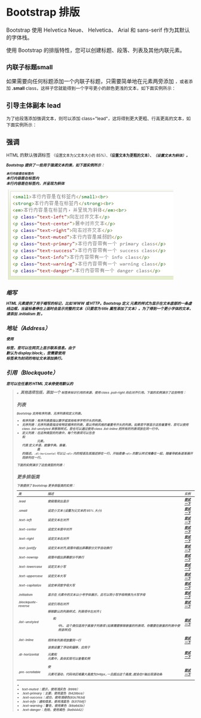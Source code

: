 # Bootstrap 排版

Bootstrap 使用 Helvetica Neue、 Helvetica、 Arial 和 sans-serif 作为其默认的字体栈。

使用 Bootstrap 的排版特性，您可以创建标题、段落、列表及其他内联元素。





### 内联子标题small

如果需要向任何标题添加一个内联子标题，只需要简单地在元素两旁添加 <small>，或者添加 **.small** class，这样子您就能得到一个字号更小的颜色更浅的文本，如下面实例所示：





## 引导主体副本  lead

为了给段落添加强调文本，则可以添加 class="lead"，这将得到更大更粗、行高更高的文本，如下面实例所示：



## 强调

HTML 的默认强调标签 <small>（设置文本为父文本大小的 85%）、<strong>（设置文本为更粗的文本）、<em>（设置文本为斜体）。

Bootstrap 提供了一些用于强调文本的类，如下面实例所示：

<small>本行内容是在标签内</small><br>
<strong>本行内容是在标签内</strong><br>
<em>本行内容是在标签内，并呈现为斜体</em><br>

![1553760468801](1553760468801.png)



## 缩写 

HTML 元素提供了用于缩写的标记，比如 WWW 或 HTTP。Bootstrap 定义 <abbr> 元素的样式为显示在文本底部的一条虚线边框，当鼠标悬停在上面时会显示完整的文本（只要您为 <abbr> title 属性添加了文本）。为了得到一个更小字体的文本，请添加 .initialism 到 <abbr>。



## 地址（Address）

使用 **<address>** 标签，您可以在网页上显示联系信息。由于 **<address>** 默认为 **display:block;**，您需要使用 **<br>** 标签来为封闭的地址文本添加换行。



## 引用（Blockquote）

您可以在任意的 HTML 文本旁使用默认的 <blockquote>。其他选项包括，添加一个 <small> 标签来标识引用的来源，使用 class *.pull-right* 向右对齐引用。下面的实例演示了这些特性：



## 列表

Bootstrap 支持有序列表、无序列表和定义列表。

- **有序列表**：有序列表是指以数字或其他有序字符开头的列表。
- **无序列表**：无序列表是指没有特定顺序的列表，是以传统风格的着重号开头的列表。如果您不想显示这些着重号，您可以使用 class *.list-unstyled* 来移除样式。您也可以通过使用 class *.list-inline* 把所有的列表项放在同一行中。
- **定义列表**：在这种类型的列表中，每个列表项可以包含 <dt> 和 <dd> 元素。<dt> 代表 *定义术语*，就像字典。接着，<dd> 是 <dt> 的描述。`.dl-horizontal` 可以让 `<dl>` 内的短语及其描述排在一行。开始是像 `<dl>` 的默认样式堆叠在一起，随着导航条逐渐展开而排列在一行。

下面的实例演示了这些类型的列表：



## 更多排版类

下表提供了 Bootstrap 更多排版类的实例：

| 类                  | 描述                                                         | 实例                                                         |
| :------------------ | :----------------------------------------------------------- | :----------------------------------------------------------- |
| .lead               | 使段落突出显示                                               | [尝试一下](http://www.runoob.com/try/try2.php?filename=trybs_ref_txt_lead) |
| .small              | 设定小文本 (设置为父文本的 85% 大小)                         | [尝试一下](http://www.runoob.com/try/try2.php?filename=trybs_ref_txt_small) |
| .text-left          | 设定文本左对齐                                               | [尝试一下](http://www.runoob.com/try/try2.php?filename=trybs_ref_text-left) |
| .text-center        | 设定文本居中对齐                                             | [尝试一下](http://www.runoob.com/try/try2.php?filename=trybs_ref_text-left) |
| .text-right         | 设定文本右对齐                                               | [尝试一下](http://www.runoob.com/try/try2.php?filename=trybs_ref_text-left) |
| .text-justify       | 设定文本对齐,段落中超出屏幕部分文字自动换行                  | [尝试一下](http://www.runoob.com/try/try2.php?filename=trybs_ref_text-left) |
| .text-nowrap        | 段落中超出屏幕部分不换行                                     | [尝试一下](http://www.runoob.com/try/try2.php?filename=trybs_ref_text-left) |
| .text-lowercase     | 设定文本小写                                                 | [尝试一下](http://www.runoob.com/try/try2.php?filename=trybs_ref_text-lowercase) |
| .text-uppercase     | 设定文本大写                                                 | [尝试一下](http://www.runoob.com/try/try2.php?filename=trybs_ref_text-lowercase) |
| .text-capitalize    | 设定单词首字母大写                                           | [尝试一下](http://www.runoob.com/try/try2.php?filename=trybs_ref_text-lowercase) |
| .initialism         | 显示在 <abbr> 元素中的文本以小号字体展示，且可以将小写字母转换为大写字母 | [尝试一下](http://www.runoob.com/try/try2.php?filename=trybs_ref_txt_abbr2) |
| .blockquote-reverse | 设定引用右对齐                                               | [尝试一下](http://www.runoob.com/try/try2.php?filename=trybs_ref_txt_blockquote2) |
| .list-unstyled      | 移除默认的列表样式，列表项中左对齐 ( <ul> 和 <ol> 中)。 这个类仅适用于直接子列表项 (如果需要移除嵌套的列表项，你需要在嵌套的列表中使用该样式) | [尝试一下](http://www.runoob.com/try/try2.php?filename=trybs_ref_txt_list-unstyled) |
| .list-inline        | 将所有列表项放置同一行                                       | [尝试一下](http://www.runoob.com/try/try2.php?filename=trybs_ref_txt_list-inline) |
| .dl-horizontal      | 该类设置了浮动和偏移，应用于 <dl> 元素和 <dt> 元素中，具体实现可以查看实例 | [尝试一下](http://www.runoob.com/try/try2.php?filename=trybs_ref_txt_dl-horizontal) |
| .pre-scrollable     | 使 <pre> 元素可滚动，代码块区域最大高度为340px,一旦超出这个高度,就会在Y轴出现滚动条 | [尝试一下](http://www.runoob.com/try/try2.php?filename=trybs_ref_txt_pre2) |

- 
- text-muted：提示，使用浅**灰色（#999）**
- .text-primary：主要，使用**蓝色（#428bca）**
- .text-success：成功，使用**浅绿色(#3c763d)**
- .text-info：通知信息，使用**浅蓝色（#31708f）**
- .text-warning：警告，使用**黄色（#8a6d3b）**
- .text-danger：危险，使用**褐色（#a94442）**
